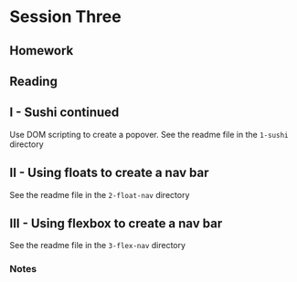 # Session Three

## Homework

<!-- 1. Midterm time! Files are located [here](http://daniel.deverell.com/css-files/_midterm-files.zip). http://daniel.deverell.com/css-files/_midterm-files.zip. You need select one layout from the samples, write HTML for the content (.txt files are provided for convenience), and create CSS to match the layout. Be sure to use `white-space: pre;` for the poetry where appropriate. -->

## Reading

## I - Sushi continued

Use DOM scripting to create a popover. See the readme file in the `1-sushi` directory

## II - Using floats to create a nav bar

See the readme file in the `2-float-nav` directory

## III - Using flexbox to create a nav bar

See the readme file in the `3-flex-nav` directory

### Notes
